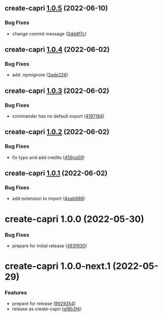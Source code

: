 ## create-capri [1.0.5](https://github.com/capri-js/capri/compare/create-capri@1.0.4...create-capri@1.0.5) (2022-06-10)


### Bug Fixes

* change commit message ([0dddf7c](https://github.com/capri-js/capri/commit/0dddf7c77d0545a0f88bcbe70799ce98f6ff8d8d))

## create-capri [1.0.4](https://github.com/capri-js/capri/compare/create-capri@1.0.3...create-capri@1.0.4) (2022-06-02)


### Bug Fixes

* add .npmignore ([2ade226](https://github.com/capri-js/capri/commit/2ade2261eb4bd3918deea53a010bff5cd7322ca7))

## create-capri [1.0.3](https://github.com/capri-js/capri/compare/create-capri@1.0.2...create-capri@1.0.3) (2022-06-02)


### Bug Fixes

* commander has no default export ([4197184](https://github.com/capri-js/capri/commit/4197184b0b67ed589a4b38f4a451057014004916))

## create-capri [1.0.2](https://github.com/capri-js/capri/compare/create-capri@1.0.1...create-capri@1.0.2) (2022-06-02)


### Bug Fixes

* fix typo and add credits ([459ca59](https://github.com/capri-js/capri/commit/459ca59e16c31c8821d0c186b2a018fadca48b07))

## create-capri [1.0.1](https://github.com/capri-js/capri/compare/create-capri@1.0.0...create-capri@1.0.1) (2022-06-02)


### Bug Fixes

* add extension to import ([4eab986](https://github.com/capri-js/capri/commit/4eab986d834691786a880a53d829143cfb69e1a1))

# create-capri 1.0.0 (2022-05-30)


### Bug Fixes

* prepare for initial release ([483f930](https://github.com/capri-js/capri/commit/483f9300986faba9cdd1d47f85b6e7173c11a797))

# create-capri 1.0.0-next.1 (2022-05-29)


### Features

* prepare for release ([9929354](https://github.com/capri-js/capri/commit/9929354de8f7f4b732dfe66fb1ca9e165bc53deb))
* release as create-capri ([a16b3f4](https://github.com/capri-js/capri/commit/a16b3f43c6f05b5edd5d9837926d5a2c7de20366))
